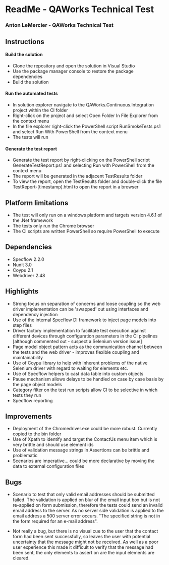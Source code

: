 # ReadMe - QAWorks Technical Test
### Anton LeMercier - QAWorks Technical Test 

## Instructions

#### Build the solution 
* Clone the repository and open the solution in Visual Studio
* Use the package manager console to restore the package dependencies
* Build the solution

#### Run the automated tests
* In solution explorer navigate to the QAWorks.Continuous.Integration project within the CI folder
* Right-click on the project and select Open Folder In File Explorer from the context menu
* In the file explorer right-click the PowerShell script RunSmokeTests.ps1 and select Run With PowerShell from the context menu
* The tests will run

#### Generate the test report
* Generate the test report by right-clicking on the PowerShell script GenerateTestReport.ps1 and selecting Run with PowerShell from the context menu
* The report will be generated in the adjacent TestResults folder
* To view the report, open the TestResults folder and double-click the file TestReport-[timestamp].html to open the report in a browser

## Platform limitations
* The test will only run on a windows platform and targets version 4.6.1 of the .Net framework
* The tests only run the Chrome browser
* The CI scripts are written PowerShell so require PowerShell to execute

## Dependencies
* Specflow 2.2.0
* Nunit 3.0
* Coypu 2.1
* Webdriver 2.48

## Highlights
* Strong focus on separation of concerns and loose coupling so the web driver implementation can be 'swapped' out using interfaces and dependency injection
* Use of the internal Specflow DI framework to inject page models into step files
* Driver factory implementation to facilitate test execution against different devices through configuration parameters in the CI pipelines
[although commented out - suspect a Selenium version issue]
* Page model object pattern acts as the communication channel between the tests and the web driver - improves flexible coupling and maintainability
* Use of Coypu library to help with inherent problems of the native Selenium driver with regard to waiting for elements etc.
* Use of Specflow helpers to cast data table into custom objects
* Pause mechanism allows delays to be handled on case by case basis by the page object models
* Category filter on the test run scripts allow CI to be selective in which tests they run
* Specflow reporting 

## Improvements 
* Deployment of the Chromedriver.exe could be more robust. Currently copied to the bin folder
* Use of Xpath to identify and target the ContactUs menu item which is very brittle and should use element ids
* Use of validation message strings in Assertions can be brittle and problematic
* Scenarios are imperative... could be more declarative by moving the data to external configuration files
 
## Bugs
* Scenario to test that only valid email addresses should be submitted failed. The validation is applied on blur of the email input box but is not re-applied on form submission, therefore the tests could send an invalid email address to the server. As no server side validation is applied to the email address a 500 server error occurs. "The specified string is not in the form required for an e-mail address".

* Not really a bug, but there is no visual cue to the user that the contact form had been sent successfully, so leaves the user with potential uncertainty that the message might not be received. As well as a poor user experience this made it difficult to verify that the message had been sent, the only elements to assert on are the input elements are cleared.
